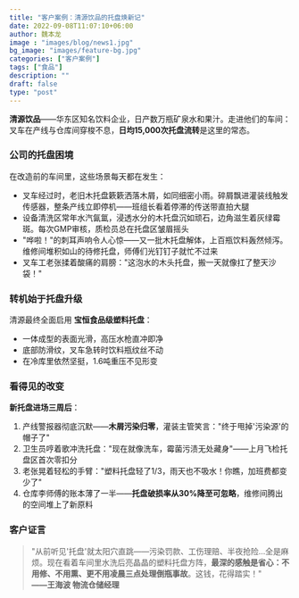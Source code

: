 ```yaml
---
title: "客户案例：清源饮品的托盘焕新记"
date: 2022-09-08T11:07:10+06:00
author: 魏本龙
image : "images/blog/news1.jpg"
bg_image: "images/feature-bg.jpg"
categories: ["客户案例"]
tags: ["食品"]
description: ""
draft: false
type: "post"
---
```


**清源饮品**——华东区知名饮料企业，日产数万瓶矿泉水和果汁。走进他们的车间：叉车在产线与仓库间穿梭不息，**日均15,000次托盘流转**是这里的常态。

### 公司的托盘困境
<!--more-->
在改造前的车间里，这些场景每天都在发生：  
- 叉车经过时，老旧木托盘簌簌洒落木屑，如同细密小雨。碎屑飘进灌装线触发传感器，整条产线立即停机——班组长看着停滞的传送带直拍大腿  
- 设备清洗区常年水汽氤氲，浸透水分的木托盘沉如顽石，边角滋生着灰绿霉斑。每次GMP审核，质检员总在托盘区皱眉摇头  
- "哗啦！"的刺耳声响令人心惊——又一批木托盘解体，上百瓶饮料轰然倾泻。维修间堆积如山的待修托盘，师傅们光钉钉子就忙不过来  
- 叉车工老张揉着酸痛的肩膀："这泡水的木头托盘，搬一天就像扛了整天沙袋！"

### 转机始于托盘升级
清源最终全面启用 **宝恒食品级塑料托盘**：
- 一体成型的表面光滑，高压水枪直冲即净  
- 底部防滑纹，叉车急转时饮料瓶纹丝不动  
- 在冷库里依然坚挺，1.6吨重压不见形变

### 看得见的改变
**新托盘进场三周后**：  
1. 产线警报器彻底沉默——**木屑污染归零**，灌装主管笑言："终于甩掉'污染源'的帽子了"  
2. 卫生员哼着歌冲洗托盘："现在就像洗车，霉菌污渍无处藏身"——上月飞检托盘区首次零扣分  
3. 老张晃着轻松的手臂："塑料托盘轻了1/3，雨天也不吸水！你瞧，加班费都变少了"  
4. 仓库李师傅的账本薄了一半——**托盘破损率从30%降至可忽略**，维修间腾出的空间堆上了新原料  

### 客户证言
> "从前听见'托盘'就太阳穴直跳——污染罚款、工伤理赔、半夜抢险...全是麻烦。现在看着车间里水洗后亮晶晶的塑料托盘方阵，**最深的感触是省心：不用修、不用熏、更不用凌晨三点处理倒瓶事故**。这钱，花得踏实！"  
> **——王海波 物流仓储经理**